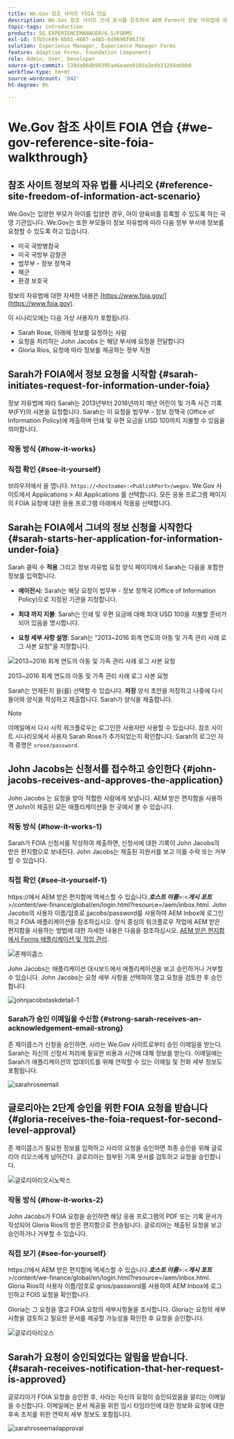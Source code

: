 ```yaml
---
title: We.Gov 참조 사이트 FOIA 연습
description: We.Gov 참조 사이트 안내 문서를 참조하여 AEM Forms이 정보 자유법에 따라 개인이 요청한 정보를 정부가 어떻게 받고 제공하는지 이해할 수 있습니다.
topic-tags: introduction
products: SG_EXPERIENCEMANAGER/6.5/FORMS
exl-id: 57b5ce89-6b01-4087-a485-6d9696f06378
solution: Experience Manager, Experience Manager Forms
feature: Adaptive Forms, Foundation Components
role: Admin, User, Developer
source-git-commit: 539da06db98395ae6eaee8103a3e4b31204abbb8
workflow-type: tm+mt
source-wordcount: '842'
ht-degree: 0%

---
```


# We.Gov 참조 사이트 FOIA 연습 {#we-gov-reference-site-foia-walkthrough}

## 참조 사이트 정보의 자유 법률 시나리오 {#reference-site-freedom-of-information-act-scenario}

We.Gov는 입양한 부모가 아이를 입양한 경우, 아이 양육비를 등록할 수 있도록 하는 국영 기관입니다. We.Gov는 또한 부모들이 정보 자유법에 따라 다음 정부 부서에 정보를 요청할 수 있도록 하고 있습니다.

* 미국 국방병참국
* 미국 국방부 감찰관
* 법무부 - 정보 정책국
* 해군
* 환경 보호국

정보의 자유법에 대한 자세한 내용은 [https://www.foia.gov/](https://www.foia.gov).

이 시나리오에는 다음 가상 사용자가 포함됩니다.

* Sarah Rose, 아래에 정보를 요청하는 사람
* 요청을 처리하는 John Jacobs 는 해당 부서에 요청을 전달합니다
* Gloria Rios, 요청에 따라 정보를 제공하는 정부 직원

## Sarah가 FOIA에서 정보 요청을 시작함 {#sarah-initiates-request-for-information-under-foia}

정보 자유법에 따라 Sarah는 2013년부터 2016년까지 매년 어린이 및 가족 사건 기록부(FY)의 사본을 요청합니다. Sarah는 이 요청을 법무부 - 정보 정책국 (Office of Information Policy)에 제출하며 인쇄 및 우편 요금을 USD 100까지 지불할 수 있음을 의미합니다.

### 작동 방식 {#how-it-works}

### 직접 확인 {#see-it-yourself}

브라우저에서 을 엽니다. `https://<hostname>:<PublishPort>/wegov`. We.Gov 사이트에서 Applications > All Applications 를 선택합니다. 모든 응용 프로그램 페이지의 FOIA 요청에 대한 응용 프로그램 아래에서 적용을 선택합니다.

## Sarah는 FOIA에서 그녀의 정보 신청을 시작한다 {#sarah-starts-her-application-for-information-under-foia}

Sarah 클릭 수 **적용** 그리고 정보 자유법 요청 양식 페이지에서 Sarah는 다음을 포함한 정보를 입력합니다.

* **에이전시:** Sarah는 해당 요청이 법무부 - 정보 정책국 (Office of Information Policy)으로 지정된 기관을 지정합니다.

* **최대 까지 지불**: Sarah는 인쇄 및 우편 요금에 대해 최대 USD 100을 지불할 준비가 되어 있음을 명시합니다.
* **요청 세부 사항 설명**: Sarah는 &quot;2013~2016 회계 연도의 아동 및 가족 관리 사례 로그 사본 요청&quot;을 지정합니다.

![2013~2016 회계 연도의 아동 및 가족 관리 사례 로그 사본 요청](assets/sarahfiosform.png)

2013~2016 회계 연도의 아동 및 가족 관리 사례 로그 사본 요청

Sarah는 언제든지 을(를) 선택할 수 있습니다. **저장** 양식 초안을 저장하고 나중에 다시 돌아와 양식을 작성하고 제출합니다. Sarah가 양식을 제출합니다.

>[!NOTE]
>
>이메일에서 다시 시작 워크플로우는 로그인한 사용자만 사용할 수 있습니다. 참조 사이트 시나리오에서 사용자 Sarah Rose가 추가되었는지 확인합니다. Sarah의 로그인 자격 증명은 `srose/password`.

## John Jacobs는 신청서를 접수하고 승인한다 {#john-jacobs-receives-and-approves-the-application}

John Jacobs 는 요청을 받아 적합한 사람에게 보냅니다. AEM 받은 편지함을 사용하면 John이 제출된 모든 애플리케이션을 한 곳에서 볼 수 있습니다.

### 작동 방식 {#how-it-works-1}

Sarah가 FOIA 신청서를 작성하여 제출하면, 신청서에 대한 기록이 John Jacobs의 받은 편지함으로 보내진다. John Jacobs는 제출된 지원서를 보고 이를 수락 또는 거부할 수 있습니다.

### 직접 확인 {#see-it-yourself-1}

https://에서 AEM 받은 편지함에 액세스할 수 있습니다.***호스트 이름***>:&lt;***게시 포트***>/content/we-finance/global/en/login.html?resource=/aem/inbox.html. John Jacobs의 사용자 이름/암호로 jjacobs/password를 사용하여 AEM Inbox에 로그인하고 FOIA 애플리케이션을 참조하십시오. 양식 중심의 워크플로우 작업에 AEM 받은 편지함을 사용하는 방법에 대한 자세한 내용은 다음을 참조하십시오. [AEM 받은 편지함에서 Forms 애플리케이션 및 작업 관리](/help/forms/using/manage-applications-inbox.md).

![존제이콥스](assets/johnjacobs.png)

John Jacobs는 애플리케이션 대시보드에서 애플리케이션을 보고 승인하거나 거부할 수 있습니다. John Jacobs는 요청 세부 사항을 선택하여 열고 요청을 검토한 후 승인합니다.

![johnjacobstaskdetail-1](assets/johnjacobstaskdetail-1.png)

### <strong>Sarah가 승인 이메일을 수신함</strong> {#strong-sarah-receives-an-acknowledgement-email-strong}

존 제이콥스가 신청을 승인하면, 사라는 We.Gov 사이트로부터 승인 이메일을 받는다. Sarah는 자신의 신청서 처리에 필요한 비용과 시간에 대해 정보를 받는다. 이메일에는 Sarah가 애플리케이션의 업데이트를 위해 연락할 수 있는 이메일 및 전화 세부 정보도 포함됩니다.

![sarahroseemail](assets/sarahroseemail.png)

## 글로리아는 2단계 승인을 위한 FOIA 요청을 받습니다 {#gloria-receives-the-foia-request-for-second-level-approval}

존 제이콥스가 필요한 정보를 입력하고 사라의 요청을 승인하면 최종 승인을 위해 글로리아 리오스에게 넘어간다. 글로리아는 첨부된 기록 문서를 검토하고 요청을 승인합니다.

![글로리아리오시노박스](assets/gloriariosinbox.png)

### 작동 방식 {#how-it-works-2}

John Jacobs가 FOIA 요청을 승인하면 해당 응용 프로그램의 PDF 또는 기록 문서가 작성되어 Gloria Rios의 받은 편지함으로 전송됩니다. 글로리아는 제출된 요청을 보고 승인하거나 거부할 수 있습니다.

### 직접 보기 {#see-for-yourself}

https://에서 AEM 받은 편지함에 액세스할 수 있습니다.***호스트 이름***>:&lt;***게시 포트***>/content/we-finance/global/en/login.html?resource=/aem/inbox.html. Gloria Rios의 사용자 이름/암호로 grios/password를 사용하여 AEM Inbox에 로그인하고 FOIS 요청을 확인합니다.

Gloria는 그 요청을 열고 FOIA 요청의 세부사항들을 조사합니다. Gloria는 요청의 세부사항을 검토하고 필요한 문서를 제공할 가능성을 확인한 후 요청을 승인합니다.

![글로리아리오스](assets/gloriariosapproves.png)

## Sarah가 요청이 승인되었다는 알림을 받습니다. {#sarah-receives-notification-that-her-request-is-approved}

글로리아가 FOIA 요청을 승인한 후, 사라는 자신의 요청이 승인되었음을 알리는 이메일을 수신합니다. 이메일에는 문서 제공을 위한 임시 타임라인에 대한 정보와 요청에 대한 후속 조치를 위한 연락처 세부 정보도 포함됩니다.

![sarahroseemailapproval](assets/sarahroseemailapproval.png)
